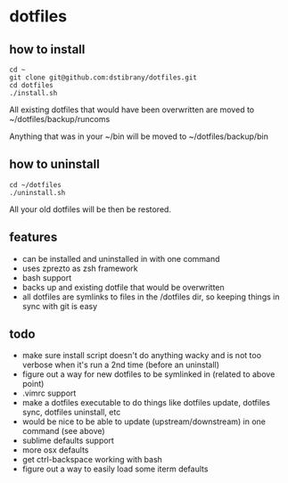 dotfiles
========

how to install
----------
    cd ~
    git clone git@github.com:dstibrany/dotfiles.git 
    cd dotfiles
    ./install.sh

All existing dotfiles that would have been overwritten are moved to ~/dotfiles/backup/runcoms

Anything that was in your ~/bin will be moved to ~/dotfiles/backup/bin

how to uninstall
----------------
    cd ~/dotfiles
    ./uninstall.sh

All your old dotfiles will be then be restored.

features
--------
- can be installed and uninstalled in with one command
- uses zprezto as zsh framework
- bash support
- backs up and existing dotfile that would be overwritten
- all dotfiles are symlinks to files in the /dotfiles dir, so keeping things in sync with git is easy

todo
----
- make sure install script doesn't do anything wacky and is not too verbose when it's run a 2nd time (before an uninstall)
- figure out a way for new dotfiles to be symlinked in (related to above point)
- .vimrc support
- make a dotfiles executable to do things like dotfiles update, dotfiles sync, dotfiles uninstall, etc
- would be nice to be able to update (upstream/downstream) in one command (see above)
- sublime defaults support
- more osx defaults
- get ctrl-backspace working with bash
- figure out a way to easily load some iterm defaults
